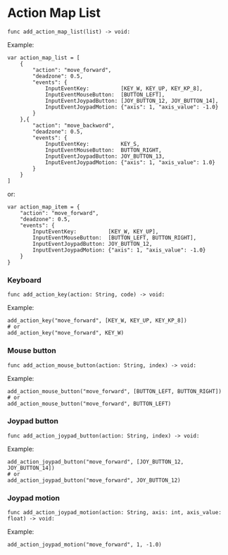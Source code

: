 # Action Map List

```gdscript
func add_action_map_list(list) -> void:
```

Example:

```gdscript
var action_map_list = [
	{
		"action": "move_forward",
		"deadzone": 0.5,
		"events": {
			InputEventKey:          [KEY_W, KEY_UP, KEY_KP_8],
			InputEventMouseButton:  [BUTTON_LEFT],
			InputEventJoypadButton: [JOY_BUTTON_12, JOY_BUTTON_14],
			InputEventJoypadMotion: {"axis": 1, "axis_value": -1.0}
		}
	},{
		"action": "move_backword",
		"deadzone": 0.5,
		"events": {
			InputEventKey:          KEY_S,
			InputEventMouseButton:  BUTTON_RIGHT,
			InputEventJoypadButton: JOY_BUTTON_13,
			InputEventJoypadMotion: {"axis": 1, "axis_value": 1.0}
		}
	}
]
```

or:

```gdscript
var action_map_item = {
	"action": "move_forward",
	"deadzone": 0.5,
	"events": {
		InputEventKey:          [KEY_W, KEY_UP],
		InputEventMouseButton:  [BUTTON_LEFT, BUTTON_RIGHT],
		InputEventJoypadButton: JOY_BUTTON_12,
		InputEventJoypadMotion: {"axis": 1, "axis_value": -1.0}
	}
}
```

### Keyboard

```gdscript
func add_action_key(action: String, code) -> void:
```

Example:

```gdscript
add_action_key("move_forward", [KEY_W, KEY_UP, KEY_KP_8])
# or
add_action_key("move_forward", KEY_W)
```

### Mouse button

```gdscript
func add_action_mouse_button(action: String, index) -> void:
```

Example:

```gdscript
add_action_mouse_button("move_forward", [BUTTON_LEFT, BUTTON_RIGHT])
# or
add_action_mouse_button("move_forward", BUTTON_LEFT)
```

### Joypad button

```gdscript
func add_action_joypad_button(action: String, index) -> void:
```

Example:

```gdscript
add_action_joypad_button("move_forward", [JOY_BUTTON_12, JOY_BUTTON_14])
# or
add_action_joypad_button("move_forward", JOY_BUTTON_12)
```

### Joypad motion

```gdscript
func add_action_joypad_motion(action: String, axis: int, axis_value: float) -> void:
```

Example:

```gdscript
add_action_joypad_motion("move_forward", 1, -1.0)
```